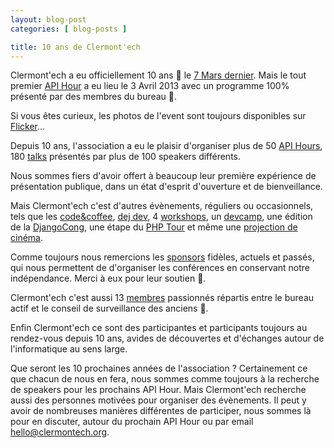 ```yaml
---
layout: blog-post
categories: [ blog-posts ]

title: 10 ans de Clermont'ech
---
```


Clermont'ech a eu officiellement 10 ans 🎂 le [7 Mars
dernier](https://github.com/clermontech/documents/blob/master/officiel/Declaration_Clermontech_JO_2013.pdf).
Mais le tout premier [API
Hour](https://www.clermontech.org/api-hours/api-hour-1.html) a eu lieu le 3
Avril 2013 avec un programme 100% présenté par des membres du bureau 💪.

Si vous êtes curieux, les photos de l'event sont toujours disponibles sur
[Flicker](https://www.flickr.com/photos/96523012@N07/sets/72157633945134494)...

Depuis 10 ans, l'association a eu le plaisir d'organiser plus de 50 [API
Hours](https://www.clermontech.org/api-hours/),
180 [talks](https://www.clermontech.org/talks/) présentés par plus de 100
speakers différents.

Nous sommes fiers d'avoir offert à beaucoup leur première expérience de
présentation publique, dans un état d'esprit d'ouverture et de bienveillance.

Mais Clermont'ech c'est d'autres évènements, réguliers ou occasionnels, tels que les
[code&coffee](https://www.clermontech.org/tech-time.html), [dej
dev](https://www.clermontech.org/tech-time.html), 4
[workshops](https://www.clermontech.org/workshops/), un
[devcamp](https://www.clermontech.org/devcamp/), une édition de la
[DjangoCong](https://www.clermontech.org/blog-posts/djangocong-15-veni-vidi-vici.html),
une étape du [PHP
Tour](https://www.clermontech.org/blog-posts/phptour-clermont-fd-2016.html) et
même une [projection de
cinéma](https://www.clermontech.org/blog-posts/retour-sur-la-projection-du-film-citizenfour.html).

Comme toujours nous remercions les [sponsors](https://www.clermontech.org/)
fidèles, actuels et passés, qui nous permettent de d'organiser les conférences
en conservant notre indépendance. Merci à eux pour leur soutien 🥰.

Clermont'ech c'est aussi 13 [membres](https://www.clermontech.org/association.html)
passionnés répartis entre le bureau actif et le conseil de surveillance des
anciens 🤗.

Enfin Clermont'ech ce sont des participantes et participants toujours au
rendez-vous depuis 10 ans, avides de découvertes et d'échanges autour de
l'informatique au sens large.

Que seront les 10 prochaines années de l'association ? Certainement ce que
chacun de nous en fera, nous sommes comme toujours à la recherche de speakers
pour les prochains API Hour. Mais Clermont'ech recherche aussi des personnes
motivées pour organiser des évènements. Il peut y avoir de nombreuses manières
différentes de participer, nous sommes là pour en discuter, autour du prochain
API Hour ou par email [hello@clermontech.org](mailto://hello@clermontech.org).
